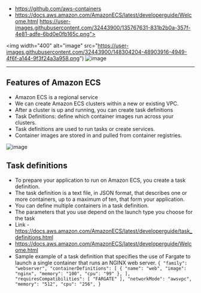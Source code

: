 - https://github.com/aws-containers 
- https://docs.aws.amazon.com/AmazonECS/latest/developerguide/Welcome.html
https://user-images.githubusercontent.com/32443900/135767631-831b2b0a-357f-4e81-adfe-6bd0e0fb165c.png">

<img width="400" alt="image" src="https://user-images.githubusercontent.com/32443900/148304204-48903916-4949-4f6f-a144-9f3f24a3a958.png")
![image](https://user-images.githubusercontent.com/32443900/148304236-cebfc499-8343-41e6-9f35-76a64a99c25b.png)

----


## Features of Amazon ECS
- Amazon ECS is a regional service 
- We can create Amazon ECS clusters within a new or existing VPC. 
- After a cluster is up and running, you can create task definitions
- Task Definitions:  define which container images run across your clusters. 
- Task definitions are used to run tasks or create services. 
- Container images are stored in and pulled from container registries.

![image](https://user-images.githubusercontent.com/32443900/148304736-e833abfc-c2e0-4430-9efd-1fd392a83350.png)

## Task definitions
- To prepare your application to run on Amazon ECS, you create a task definition. 
- The task definition is a text file, in JSON format, that describes one or more containers, up to a maximum of ten, that form your application.
- You can define multiple containers in a task definition. 
- The parameters that you use depend on the launch type you choose for the task
- Link - https://docs.aws.amazon.com/AmazonECS/latest/developerguide/task_definitions.html
- https://docs.aws.amazon.com/AmazonECS/latest/developerguide/Welcome.html  
- Sample example of a task definition that specifies the use of Fargate to launch a single container that runs an NGINX web server.
``
{
    "family": "webserver",
    "containerDefinitions": [
        {
            "name": "web",
            "image": "nginx",
            "memory": "100",
            "cpu": "99"
        },
    ],
    "requiresCompatibilities": [
        "FARGATE"
    ],
    "networkMode": "awsvpc",
    "memory": "512",
    "cpu": "256",
}
``




